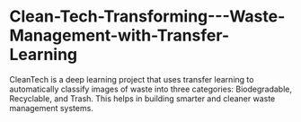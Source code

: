 # Clean-Tech-Transforming---Waste-Management-with-Transfer-Learning
CleanTech is a deep learning project that uses transfer learning to automatically classify images of waste into three categories: Biodegradable, Recyclable, and Trash. This helps in building smarter and cleaner waste management systems. 
